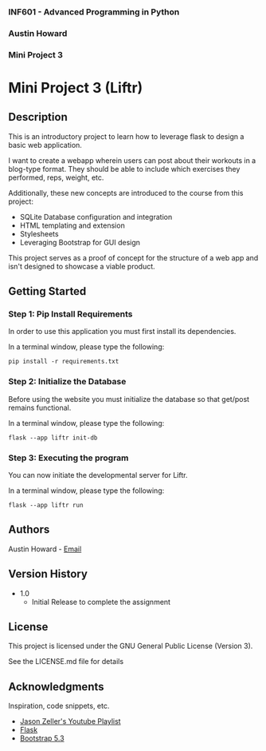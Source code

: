 ### INF601 - Advanced Programming in Python
### Austin Howard
### Mini Project 3


# Mini Project 3 (Liftr)

## Description

This is an introductory project to learn how to leverage flask to design a basic web application.  

I want to create a webapp wherein users can post about their workouts in a blog-type format. They should be able 
to include which exercises they performed, reps, weight, etc.

Additionally, these new concepts are introduced to the course from this project:
* SQLite Database configuration and integration
* HTML templating and extension
* Stylesheets
* Leveraging Bootstrap for GUI design

This project serves as a proof of concept for the structure of a web app and isn't designed to showcase a viable 
product.

## Getting Started

### Step 1: Pip Install Requirements

In order to use this application you must first install its dependencies.  

In a terminal window, please type the following:
```
pip install -r requirements.txt
```

### Step 2: Initialize the Database

Before using the website you must initialize the database so that get/post remains functional.  

In a terminal window, please type the following:
```
flask --app liftr init-db
```

### Step 3: Executing the program
You can now initiate the developmental server for Liftr.

In a terminal window, please type the following:
```
flask --app liftr run
```

## Authors 

Austin Howard - [Email](a_howard4@mail.fhsu.edu)

## Version History

* 1.0
    * Initial Release to complete the assignment

## License

This project is licensed under the GNU General Public 
License (Version 3).  

See the LICENSE.md file for details

## Acknowledgments

Inspiration, code snippets, etc.
* [Jason Zeller's Youtube Playlist](https://youtube.com/playlist?list=PLE5nOs3YmC2THmgcLi-ogD8KiIfCjS06V&si=Jxm455HAtPZkZZ3Q)
* [Flask](https://flask.palletsprojects.com/en/3.0.x/)
* [Bootstrap 5.3](https://getbootstrap.com/docs/5.3/getting-started/introduction/)